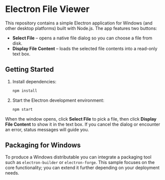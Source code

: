 # Electron File Viewer

This repository contains a simple Electron application for Windows (and other desktop platforms) built with Node.js. The app features two buttons:

- **Select File** – opens a native file dialog so you can choose a file from disk.
- **Display File Content** – loads the selected file contents into a read-only text box.

## Getting Started

1. Install dependencies:
   ```bash
   npm install
   ```
2. Start the Electron development environment:
   ```bash
   npm start
   ```

When the window opens, click **Select File** to pick a file, then click **Display File Content** to show it in the text box. If you cancel the dialog or encounter an error, status messages will guide you.

## Packaging for Windows

To produce a Windows distributable you can integrate a packaging tool such as `electron-builder` or `electron-forge`. This sample focuses on the core functionality; you can extend it further depending on your deployment needs.
